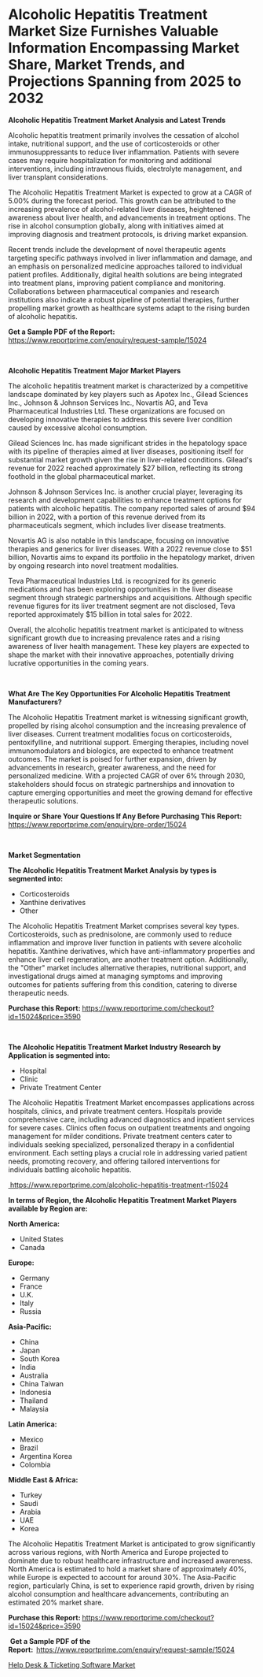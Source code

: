 <p><h1>Alcoholic Hepatitis Treatment Market Size Furnishes Valuable Information Encompassing Market Share, Market Trends, and Projections Spanning from 2025 to 2032</h1></p><p><strong>Alcoholic Hepatitis Treatment Market Analysis and Latest Trends</strong></p>
<p><p>Alcoholic hepatitis treatment primarily involves the cessation of alcohol intake, nutritional support, and the use of corticosteroids or other immunosuppressants to reduce liver inflammation. Patients with severe cases may require hospitalization for monitoring and additional interventions, including intravenous fluids, electrolyte management, and liver transplant considerations.</p><p>The Alcoholic Hepatitis Treatment Market is expected to grow at a CAGR of 5.00% during the forecast period. This growth can be attributed to the increasing prevalence of alcohol-related liver diseases, heightened awareness about liver health, and advancements in treatment options. The rise in alcohol consumption globally, along with initiatives aimed at improving diagnosis and treatment protocols, is driving market expansion.</p><p>Recent trends include the development of novel therapeutic agents targeting specific pathways involved in liver inflammation and damage, and an emphasis on personalized medicine approaches tailored to individual patient profiles. Additionally, digital health solutions are being integrated into treatment plans, improving patient compliance and monitoring. Collaborations between pharmaceutical companies and research institutions also indicate a robust pipeline of potential therapies, further propelling market growth as healthcare systems adapt to the rising burden of alcoholic hepatitis.</p></p>
<p><strong>Get a Sample PDF of the Report:&nbsp;</strong> <a href="https://www.reportprime.com/enquiry/request-sample/15024?utm_campaign=2291&utm_medium=2&utm_source=Github&utm_content=ia&utm_term=20032025&utm_id=alcoholic-hepatitis-treatment">https://www.reportprime.com/enquiry/request-sample/15024</a></p>
<p>&nbsp;</p>
<p><strong>Alcoholic Hepatitis Treatment Major Market Players</strong></p>
<p><p>The alcoholic hepatitis treatment market is characterized by a competitive landscape dominated by key players such as Apotex Inc., Gilead Sciences Inc., Johnson & Johnson Services Inc., Novartis AG, and Teva Pharmaceutical Industries Ltd. These organizations are focused on developing innovative therapies to address this severe liver condition caused by excessive alcohol consumption.</p><p>Gilead Sciences Inc. has made significant strides in the hepatology space with its pipeline of therapies aimed at liver diseases, positioning itself for substantial market growth given the rise in liver-related conditions. Gilead's revenue for 2022 reached approximately $27 billion, reflecting its strong foothold in the global pharmaceutical market.</p><p>Johnson & Johnson Services Inc. is another crucial player, leveraging its research and development capabilities to enhance treatment options for patients with alcoholic hepatitis. The company reported sales of around $94 billion in 2022, with a portion of this revenue derived from its pharmaceuticals segment, which includes liver disease treatments.</p><p>Novartis AG is also notable in this landscape, focusing on innovative therapies and generics for liver diseases. With a 2022 revenue close to $51 billion, Novartis aims to expand its portfolio in the hepatology market, driven by ongoing research into novel treatment modalities.</p><p>Teva Pharmaceutical Industries Ltd. is recognized for its generic medications and has been exploring opportunities in the liver disease segment through strategic partnerships and acquisitions. Although specific revenue figures for its liver treatment segment are not disclosed, Teva reported approximately $15 billion in total sales for 2022.</p><p>Overall, the alcoholic hepatitis treatment market is anticipated to witness significant growth due to increasing prevalence rates and a rising awareness of liver health management. These key players are expected to shape the market with their innovative approaches, potentially driving lucrative opportunities in the coming years.</p></p>
<p>&nbsp;</p>
<p><strong>What Are The Key Opportunities For Alcoholic Hepatitis Treatment Manufacturers?</strong></p>
<p><p>The Alcoholic Hepatitis Treatment market is witnessing significant growth, propelled by rising alcohol consumption and the increasing prevalence of liver diseases. Current treatment modalities focus on corticosteroids, pentoxifylline, and nutritional support. Emerging therapies, including novel immunomodulators and biologics, are expected to enhance treatment outcomes. The market is poised for further expansion, driven by advancements in research, greater awareness, and the need for personalized medicine. With a projected CAGR of over 6% through 2030, stakeholders should focus on strategic partnerships and innovation to capture emerging opportunities and meet the growing demand for effective therapeutic solutions.</p></p>
<p><strong>Inquire or Share Your Questions If Any Before Purchasing This Report:</strong> <a href="https://www.reportprime.com/enquiry/pre-order/15024?utm_campaign=2291&utm_medium=2&utm_source=Github&utm_content=ia&utm_term=20032025&utm_id=alcoholic-hepatitis-treatment">https://www.reportprime.com/enquiry/pre-order/15024</a></p>
<p>&nbsp;</p>
<p><strong>Market Segmentation</strong></p>
<p><strong>The Alcoholic Hepatitis Treatment Market Analysis by types is segmented into:</strong></p>
<p><ul><li>Corticosteroids</li><li>Xanthine derivatives</li><li>Other</li></ul></p>
<p><p>The Alcoholic Hepatitis Treatment Market comprises several key types. Corticosteroids, such as prednisolone, are commonly used to reduce inflammation and improve liver function in patients with severe alcoholic hepatitis. Xanthine derivatives, which have anti-inflammatory properties and enhance liver cell regeneration, are another treatment option. Additionally, the "Other" market includes alternative therapies, nutritional support, and investigational drugs aimed at managing symptoms and improving outcomes for patients suffering from this condition, catering to diverse therapeutic needs.</p></p>
<p><strong>Purchase this Report:&nbsp;</strong><a href="https://www.reportprime.com/checkout?id=15024&price=3590&utm_campaign=2291&utm_medium=2&utm_source=Github&utm_content=ia&utm_term=20032025&utm_id=alcoholic-hepatitis-treatment">https://www.reportprime.com/checkout?id=15024&price=3590</a></p>
<p>&nbsp;</p>
<p><strong>The Alcoholic Hepatitis Treatment Market Industry Research by Application is segmented into:</strong></p>
<p><ul><li>Hospital</li><li>Clinic</li><li>Private Treatment Center</li></ul></p>
<p><p>The Alcoholic Hepatitis Treatment Market encompasses applications across hospitals, clinics, and private treatment centers. Hospitals provide comprehensive care, including advanced diagnostics and inpatient services for severe cases. Clinics often focus on outpatient treatments and ongoing management for milder conditions. Private treatment centers cater to individuals seeking specialized, personalized therapy in a confidential environment. Each setting plays a crucial role in addressing varied patient needs, promoting recovery, and offering tailored interventions for individuals battling alcoholic hepatitis.</p></p>
<p><a href="https://www.reportprime.com/alcoholic-hepatitis-treatment-r15024?utm_campaign=2291&utm_medium=2&utm_source=Github&utm_content=ia&utm_term=20032025&utm_id=alcoholic-hepatitis-treatment">&nbsp;https://www.reportprime.com/alcoholic-hepatitis-treatment-r15024</a></p>
<p><strong>In terms of Region, the Alcoholic Hepatitis Treatment Market Players available by Region are:</strong></p>
<p>
    <p> <strong> North America: </strong>
        <ul>
            <li>United States</li>
            <li>Canada</li>
        </ul>
        </p> 
    <p> <strong> Europe: </strong>
        <ul>
            <li>Germany</li>
            <li>France</li>
            <li>U.K.</li>
            <li>Italy</li>
            <li>Russia</li>
        </ul>
        </p> 
    <p> <strong> Asia-Pacific: </strong>
        <ul>
            <li>China</li>
            <li>Japan</li>
            <li>South Korea</li>
            <li>India</li>
            <li>Australia</li>
            <li>China Taiwan</li>
            <li>Indonesia</li>
            <li>Thailand</li>
            <li>Malaysia</li>
        </ul>
        </p> 
    <p> <strong> Latin America: </strong>
        <ul>
            <li>Mexico</li>
            <li>Brazil</li>
            <li>Argentina Korea</li>
            <li>Colombia</li>
        </ul>
        </p> 
    <p> <strong> Middle East & Africa: </strong>
        <ul>
            <li>Turkey</li>
            <li>Saudi</li>
            <li>Arabia</li>
            <li>UAE</li>
            <li>Korea</li>
        </ul>
    </p>
    </p>
<p><p>The Alcoholic Hepatitis Treatment Market is anticipated to grow significantly across various regions, with North America and Europe projected to dominate due to robust healthcare infrastructure and increased awareness. North America is estimated to hold a market share of approximately 40%, while Europe is expected to account for around 30%. The Asia-Pacific region, particularly China, is set to experience rapid growth, driven by rising alcohol consumption and healthcare advancements, contributing an estimated 20% market share.</p></p>
<p><strong>Purchase this Report: </strong><a href="https://www.reportprime.com/checkout?id=15024&price=3590&utm_campaign=2291&utm_medium=2&utm_source=Github&utm_content=ia&utm_term=20032025&utm_id=alcoholic-hepatitis-treatment">https://www.reportprime.com/checkout?id=15024&price=3590</a></p>
<p>&nbsp;<strong>Get a Sample PDF of the Report:&nbsp;&nbsp;</strong><a href="https://www.reportprime.com/enquiry/request-sample/15024?utm_campaign=2291&utm_medium=2&utm_source=Github&utm_content=ia&utm_term=20032025&utm_id=alcoholic-hepatitis-treatment">https://www.reportprime.com/enquiry/request-sample/15024</a></p>
<p><strong></strong></p>
<p><p><a href="https://github.com/bozzoquishmd/Market-Research-Report-List-1/blob/main/help-desk-ticketing-software-market.md?utm_campaign=2291&utm_medium=2&utm_source=Github&utm_content=ia&utm_term=20032025&utm_id=alcoholic-hepatitis-treatment">Help Desk & Ticketing Software Market</a></p></p>